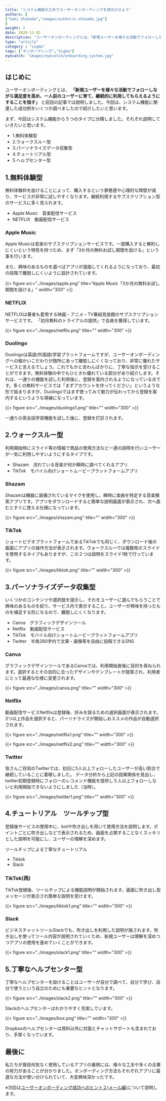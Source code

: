 ```yaml
---
title: "システム機能の工夫でユーザーオンボーディングを成功させよう"
authors: [
["Saki Shimada","images/author/s-shimada.jpg"]
]
weight: 2
date: 2020-11-02
description: "ユーザーオンボーディングとは、「新規ユーザーを様々な活動でフォローしながら満足度を高め、一人前のユーザーに育て、継続的に利用してもらえるようにすることを指す」と前回の記事では説明しました。今回は、システム機能に関連した成功例をいくつか調べましたので紹介したいと思います。"
type: "article"
category : "sigma"
tags: ["オンボーディング","Sigma"]
eyecatch: "images/eyecatch/onboarding_system.jpg"
---
```


## はじめに

ユーザーオンボーディングとは、 **「新規ユーザーを様々な活動でフォローしながら満足度を高め、一人前のユーザーに育て、継続的に利用してもらえるようにすることを指す」** と前回の記事では説明しました。今回は、システム機能に関連した成功例をいくつか調べましたので紹介したいと思います。

まず、今回はシステム機能から５つのタイプに分類しました。それぞれ説明していきたいと思います。

- 1.無料体験型
- 2.ウォークスルー型
- 3.パーソナライズデータ収集型
- 4.チュートリアル型
- 5.ヘルプセンター型

## 1.無料体験型

無料体験枠を設けることによって、購入するという罪悪感や心理的な障壁が減り、サービスが非常に試しやすくなります。継続利用するサブスクリプション型のサービスに多く見られます。

- Apple Music　音楽配信サービス
- NETFLIX　動画配信サービス

### Apple Music

Apple Musicは音楽のサブスクリプションサービスです。一度購入すると解約しにくいという特性を持つため、まず「3か月の無料お試し期間を設ける」という事を行います。

また、興味のあるものを選べばアプリが選曲してくれるようになっており、最初の段階で離脱しにくいように設計されています。

{{< figure src="../images/apple.png" title="Apple Music「3か月の無料お試し期間を設ける」" width="300" >}}

### NETFLIX

NETFLIXは著者も愛用する映画・アニメ・TV番組見放題のサブスクリプションサービスです。
「初月無料のトライアルの提供」で会員を獲得しています。

{{< figure src="../images/netflix.png" title="" width="300" >}}

### Duolingo

Duolingoは英語(外国語)学習プラットフォームですが、ユーザーオンボーディングへの細かいこだわりが随所にあって離脱しにくくなっており、非常に優れたサービスと言えるでしょう。これでもかと言わんばかりに、丁寧な指示を受けることができます。無料体験の中でもひときわ優れている部分があり紹介します。それは、一通りの機能を試した利用後に、登録を案内されるようになっている点です。多くの無料サービスでは「まずアカウントを作ってください」というような形で始まりますが、Duolingoではまず使ってみて魅力が伝わってから登録を案内するというような導線になっています。

{{< figure src="../images/duolingo1.png" title="" width="300" >}}

一通りの英会話学習機能を試した後に、登録を打診されます。

## 2.ウォークスルー型

利用開始時にスライド等の情報で商品の使用方法など一連の説明を行いユーザーが一気に利用しやすいようにするタイプです。

- Shazam　流れている音楽が何か瞬時に調べてくれるアプリ
- TikTok　モバイル向けショートムービープラットフォームアプリ

### Shazam

Shazamは機器に装備されているマイクを使用し、瞬時に楽曲を特定する音楽検索アプリです。アプリをダウンロードすると簡単な説明画面が表示され、次へ進むとすぐに使える仕様になっています。

{{< figure src="../images/shazam.png" title="" width="300" >}}

### TikTok

ショートビデオプラットフォームであるTikTokでも同じく、ダウンロード後の画面にアプリの操作方法が表示されます。ウォークスルーでは複数枚のスライドを使用するタイプもありますが、この２つは説明をスライド1枚で行っています。

{{< figure src="../images/tiktok.png" title="" width="300" >}}

## 3.パーソナライズデータ収集型

いくつかのコンテンツや選択肢を提示し、それをユーザーに選んでもらうことで興味のあるものを絞り、サービス内で表示すること。ユーザーが興味を持ったものを補足する形になるので、離脱しにくくなります。

- Canva　グラフィックデザインツール
- Netflix　動画配信サービス
- TikTok　モバイル向けショートムービープラットフォームアプリ
- Twitter　半角280字内で文章・画像等を自由に投稿できるSNS

### Canva

グラフィックデザインツールであるCanvaでは、利用開始直後に目的を尋ねられます。選択するとその目的に合ったデザインやテンプレートが提案され、利用者にとって最適な仕様に変更されます。

{{< figure src="../images/canva.png" title="" width="300" >}}

### Netflix

動画配信サービスNetflixは登録後、好みを探るための選択画面が表示されます。3つ以上作品を選択すると、パーソナライズが開始しおススメの作品が自動選択されます。

{{< figure src="../images/netflix1.png" title="" width="300" >}}

{{< figure src="../images/netflix2.png" title="" width="300" >}}

### Twitter

皆さんご存知のTwitterでは、初日に5人以上フォローしたユーザーが高い割合で継続していることに着眼しました。 データ分析から上記の因果関係を見出し、twitter初期登録時にフォローのレコメンド機能を提供し５人以上フォローしないと利用開始できないようにしました（当時）。

{{< figure src="../images/twitter1.png" title="" width="300" >}}

## 4.チュートリアル　ツールチップ型

登録後サービスの使用中に、botや吹き出しを用いて使用方法を説明します。ポイントごとに吹き出しなどで表示されるため、画面を占領することなくスッキリとした説明を可能にし、ユーザーの理解を深めます。

ツールチップによる丁寧なチュートリアル

- Tiktok
- Slack

### TikTok(再)

TikTok登録後、ツールチップによる機能説明が開始されます。画面に吹き出し型メッセージが表示され簡単な説明を受けます。

{{< figure src="../images/tiktok1.png" title="" width="300" >}}

### Slack

ビジネスチャットツールSlackでも、吹き出しを利用した説明が施されます。吹き出しを使ってツール内容が説明されていくため、新規ユーザーは理解を深めつつアプリの使用を進めていくことができます。

{{< figure src="../images/slack1.png" title="" width="300" >}}

## 5.丁寧なヘルプセンター型

丁寧なヘルプセンターを設けることはユーザーが自分で調べて、自分で学び、自分で使うという自立のためにも重要なヒントとなります。

{{< figure src="../images/slack2.png" title="" width="300" >}}

Slackのヘルプセンターはわかりやすく充実しています。

{{< figure src="../images/box.png" title="" width="300" >}}

Dropboxのヘルプセンターは資料以外に対面とチャットサポートも含まれており、手厚くなっています。

## 最後に

私たちが普段何気なく使用しているアプリの裏側には、様々な工夫や多くの企業の努力があることが分かりました。オンボーディング方法もそれぞれアプリに最適な方法が使い分けられていて、大変興味深かったです。

※次回は[ユーザーオンボーディング成功へのヒント２(メール編)](/growth-hacking/user-onboarding-mailcase/)について説明します。

